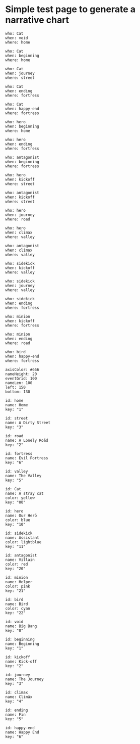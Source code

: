 # Simple test page to generate a narrative chart

```narcha-event
who: Cat
when: void
where: home
```
```narcha-event
who: Cat
when: beginning
where: home
```

```narcha-event
who: Cat
when: journey
where: street
```

```narcha-event
who: Cat
when: ending
where: fortress
```

```narcha-event
who: Cat
when: happy-end
where: fortress
```

```narcha-event
who: hero
when: beginning
where: home
```

```narcha-event
who: hero
when: ending
where: fortress
```

```narcha-event
who: antagonist
when: beginning
where: fortress
```

```narcha-event
who: hero
when: kickoff
where: street
```

```narcha-event
who: antagonist
when: kickoff
where: street
```

```narcha-event
who: hero
when: journey
where: road
```

```narcha-event
who: hero
when: climax
where: valley
```

```narcha-event
who: antagonist
when: climax
where: valley
```

```narcha-event
who: sidekick
when: kickoff
where: valley
```

```narcha-event
who: sidekick
when: journey
where: valley
```

```narcha-event
who: sidekick
when: ending
where: fortress
```

```narcha-event
who: minion
when: kickoff
where: fortress
```

```narcha-event
who: minion
when: ending
where: road
```

```narcha-event
who: bird
when: happy-end
where: fortress
```


```narcha-plot
axisColor: #666
nameHeight: 20
eventGrid: 100
nameLen: 100
left: 150
bottom: 130
```


```narcha-where
id: home
name: Home
key: "1"
```

```narcha-where
id: street
name: A Dirty Street
key: "3"
```

```narcha-where
id: road
name: A Lonely Roäd
key: "2"
```

```narcha-where
id: fortress
name: Evil Fortress
key: "6"
```

```narcha-where
id: valley
name: The Valley
key: "5"
```

```narcha-who
id: Cat
name: A stray cat
color: yellow
key: "00"
```

```narcha-who
id: hero
name: Our Herö
color: blue
key: "10"
```

```narcha-who
id: sidekick
name: Assistant
color: lightblue
key: "11"
```

```narcha-who
id: antagonist
name: Villain
color: red
key: "20"
```

```narcha-who
id: minion
name: Helper
color: pink
key: "21"
```

```narcha-who
id: bird
name: Bird
color: cyan
key: "22"
```

```narcha-when
id: void
name: Big Bang
key: "0"
```

```narcha-when
id: beginning
name: Beginning
key: "1"
```

```narcha-when
id: kickoff
name: Kick-off
key: "2"
```

```narcha-when
id: journey
name: The Journey
key: "3"
```

```narcha-when
id: climax
name: Climäx
key: "4"
```

```narcha-when
id: ending
name: Fin
key: "5"
```

```narcha-when
id: happy-end
name: Happy End
key: "6"
```

